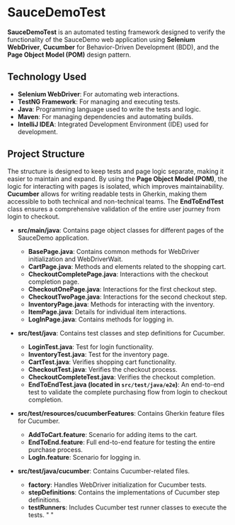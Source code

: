 # SauceDemoTest

**SauceDemoTest** is an automated testing framework designed to verify the functionality of the SauceDemo web application using **Selenium WebDriver**, **Cucumber** for Behavior-Driven Development (BDD), and the **Page Object Model (POM)** design pattern.
## Technology Used

- **Selenium WebDriver**: For automating web interactions.
- **TestNG Framework**: For managing and executing tests.
- **Java**: Programming language used to write the tests and logic.
- **Maven**: For managing dependencies and automating builds.
- **IntelliJ IDEA**: Integrated Development Environment (IDE) used for development.

## Project Structure
The structure is designed to keep tests and page logic separate, making it easier to maintain and expand. By using the **Page Object Model (POM)**, the logic for interacting with pages is isolated, which improves maintainability. **Cucumber** allows for writing readable tests in Gherkin, making them accessible to both technical and non-technical teams. The **EndToEndTest** class ensures a comprehensive validation of the entire user journey from login to checkout.

- **src/main/java**: Contains page object classes for different pages of the SauceDemo application.
  - **BasePage.java**: Contains common methods for WebDriver initialization and WebDriverWait.
  - **CartPage.java**: Methods and elements related to the shopping cart.
  - **CheckoutCompletePage.java**: Interactions with the checkout completion page.
  - **CheckoutOnePage.java**: Interactions for the first checkout step.
  - **CheckoutTwoPage.java**: Interactions for the second checkout step.
  - **InventoryPage.java**: Methods for interacting with the inventory.
  - **ItemPage.java**: Details for individual item interactions.
  - **LogInPage.java**: Contains methods for logging in.

- **src/test/java**: Contains test classes and step definitions for Cucumber.
  - **LoginTest.java**: Test for login functionality.
  - **InventoryTest.java**: Test for the inventory page.
  - **CartTest.java**: Verifies shopping cart functionality.
  - **CheckoutTest.java**: Verifies the checkout process.
  - **CheckoutCompleteTest.java**: Verifies the checkout completion.
  - **EndToEndTest.java (located in `src/test/java/e2e`)**: An end-to-end test to validate the complete purchasing flow from login to checkout completion.

- **src/test/resources/cucumberFeatures**: Contains Gherkin feature files for Cucumber.
  - **AddToCart.feature**: Scenario for adding items to the cart.
  - **EndToEnd.feature**: Full end-to-end feature for testing the entire purchase process.
  - **LogIn.feature**: Scenario for logging in. 

- **src/test/java/cucumber**: Contains Cucumber-related files.
  - **factory**: Handles WebDriver initialization for Cucumber tests.
  - **stepDefinitions**: Contains the implementations of Cucumber step definitions.
  - **testRunners**: Includes Cucumber test runner classes to execute the tests.
" " 
